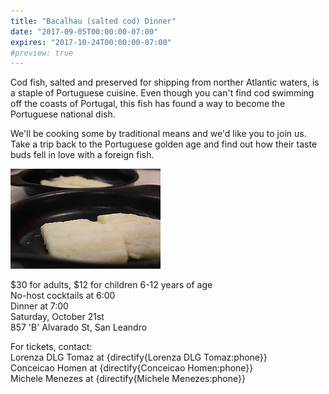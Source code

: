 ```yaml
---
title: "Bacalhau (salted cod) Dinner"
date: "2017-09-05T00:00:00-07:00"
expires: "2017-10-24T00:00:00-07:00"
#preview: true
---
```


Cod fish, salted and preserved for shipping from norther Atlantic waters, is a staple of Portuguese cuisine.
Even though you can't find cod swimming off the coasts of Portugal, this fish has found a way to become the Portuguese national dish.

We'll be cooking some by traditional means and we'd like you to join us. Take a trip back to the Portuguese golden age and find out how their taste buds fell in love with a foreign fish.

![Bacalhau fillets in a skillet](4086831727_83790fd4a3_m.jpg "More photos by Javier Lastras at http://www.flickr.com/photos/jlastras/")

$30 for adults, $12 for children 6-12 years of age<br>
No-host cocktails at 6:00<br>
Dinner at 7:00<br>
Saturday, October 21st<br>
857 'B' Alvarado St, San Leandro

For tickets, contact:<br>
Lorenza DLG Tomaz at {directify{Lorenza DLG Tomaz:phone}}<br>
Conceicao Homen at {directify{Conceicao Homen:phone}}<br>
Michele Menezes at {directify{Michele Menezes:phone}}
